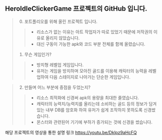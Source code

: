 ## HeroIdleClickerGame 프로젝트의 GitHub 입니다.
>0. 포트폴리오를 위해 올린 프로젝트 입니다.
>>- 리소스가 없는 이유는 아트 작업자가 따로 있었기 때문에 저작권의 이유로 올리지 않았습니다.
>>- 대신 구동이 가능한 apk와 코드 부분 전체를 함께 올렸습니다.
>>
>1. 무슨 게임인가?
>>- 방치형 레벨업 게임입니다.
>>- 유저는 게임을 방치하며 모아진 골드를 이용해 캐릭터의 능력을 레벨업하여 다음 스테이지로 나아가는 단순한 게임입니다.
>>

>2. 만들며 어느 부분에 중점을 두었는지?
>>- 리소스 최적화에 신경써 apk의 용량을 최대한 줄였습니다.
>>- 캐릭터의 능력치/능력치를 올리는데 소비하는 골드 등의 정보가 담겨있는 내부 DB를 암호화 하여 유저가 쉽게 조작하지 못하도록 신경썼습니다.
>>- 몬스터와 관련된어 기기에 부하가 증가되는 것에 신경을 썼습니다.

해당 프로젝트의 영상을 통한 설명 링크
https://youtu.be/Dklpz9aHcFQ
